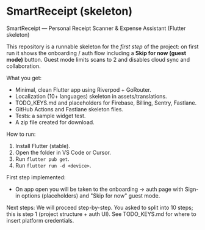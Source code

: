 # SmartReceipt (skeleton)

SmartReceipt — Personal Receipt Scanner & Expense Assistant (Flutter skeleton)

This repository is a runnable skeleton for the *first step* of the project:
on first run it shows the onboarding / auth flow including a **Skip for now (guest mode)** button.
Guest mode limits scans to 2 and disables cloud sync and collaboration.

What you get:
- Minimal, clean Flutter app using Riverpod + GoRouter.
- Localization (10+ languages) skeleton in assets/translations.
- TODO_KEYS.md and placeholders for Firebase, Billing, Sentry, Fastlane.
- GitHub Actions and Fastlane skeleton files.
- Tests: a sample widget test.
- A zip file created for download.

How to run:
1. Install Flutter (stable).
2. Open the folder in VS Code or Cursor.
3. Run `flutter pub get`.
4. Run `flutter run -d <device>`.

First step implemented:
- On app open you will be taken to the onboarding -> auth page with Sign-in options (placeholders) and "Skip for now" guest mode.

Next steps:
We will proceed step-by-step. You asked to split into 10 steps; this is step 1 (project structure + auth UI).
See TODO_KEYS.md for where to insert platform credentials.

